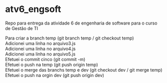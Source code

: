 # atv6_engsoft
Repo para entrega da atividade 6 de engenharia de software para o curso de Gestão de TI

Para criar a branch temp (git branch temp / git checkout temp) </br>
Adicionei uma linha no arquivo3.js </br>
Adicionei uma linha no arquivo4.js </br>
Adicionei uma linha no arquivo5.js </br>
Efetuei o commit cinco (git commit -m) </br>
Efetuei o push na temp (git push origin temp) </br>
Efetuei o merge das branchs temp e dev (git checkout dev / git merge temp) </br>
Efetuei o push na orgin dev (git push origin dev) </br>
